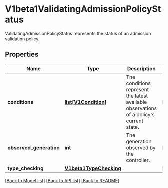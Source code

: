 # V1beta1ValidatingAdmissionPolicyStatus

ValidatingAdmissionPolicyStatus represents the status of an admission validation policy.

## Properties
Name | Type | Description | Notes
------------ | ------------- | ------------- | -------------
**conditions** | [**list[V1Condition]**](V1Condition.md) | The conditions represent the latest available observations of a policy&#39;s current state. | [optional] 
**observed_generation** | **int** | The generation observed by the controller. | [optional] 
**type_checking** | [**V1beta1TypeChecking**](V1beta1TypeChecking.md) |  | [optional] 

[[Back to Model list]](../README.md#documentation-for-models) [[Back to API list]](../README.md#documentation-for-api-endpoints) [[Back to README]](../README.md)


